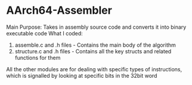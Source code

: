 # AArch64-Assembler
Main Purpose: Takes in assembly source code and converts it into binary executable code
What I coded: 
1. assemble.c and .h files - Contains the main body of the algorithm
2. structure.c and .h files - Contains all the key structs and related functions for them


All the other modules are for dealing with specific types of instructions, which is signalled by looking at specific bits in the 32bit word
